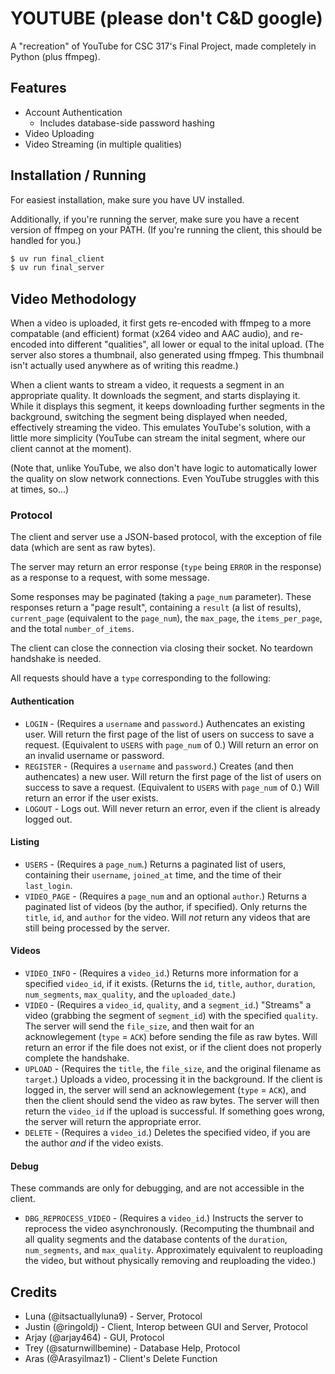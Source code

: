 # YOUTUBE (please don't C&D google)

A "recreation" of YouTube for CSC 317's Final Project, made completely in Python (plus ffmpeg).

## Features

* Account Authentication
    * Includes database-side password hashing
* Video Uploading
* Video Streaming (in multiple qualities)

## Installation / Running

For easiest installation, make sure you have UV installed.

Additionally, if you're running the server, make sure you have a recent version of ffmpeg on your PATH. (If you're running the client, this should be handled for you.)

```sh
$ uv run final_client
$ uv run final_server
```

## Video Methodology

When a video is uploaded, it first gets re-encoded with ffmpeg to a more compatable (and efficient) format (x264 video and AAC audio), and re-encoded into different "qualities", all lower or equal to the inital upload. (The server also stores a thumbnail, also generated using ffmpeg. This thumbnail isn't actually used anywhere as of writing this readme.)

When a client wants to stream a video, it requests a segment in an appropriate quality. It downloads the segment, and starts displaying it. While it displays this segment, it keeps downloading further segments in the background, switching the segment being displayed when needed, effectively streaming the video. This emulates YouTube's solution, with a little more simplicity (YouTube can stream the inital segment, where our client cannot at the moment).

(Note that, unlike YouTube, we also don't have logic to automatically lower the quality on slow network connections. Even YouTube struggles with this at times, so...)

### Protocol

The client and server use a JSON-based protocol, with the exception of file data (which are sent as raw bytes).

The server may return an error response (`type` being `ERROR` in the response) as a response to a request, with some message.

Some responses may be paginated (taking a `page_num` parameter). These responses return a "page result", containing a `result` (a list of results), `current_page` (equivalent to the `page_num`), the `max_page`, the `items_per_page`, and the total `number_of_items`.

The client can close the connection via closing their socket. No teardown handshake is needed.

All requests should have a `type` corresponding to the following:

#### Authentication

* `LOGIN` - (Requires a `username` and `password`.) Authencates an existing user. Will return the first page of the list of users on success to save a request. (Equivalent to `USERS` with `page_num` of 0.) Will return an error on an invalid username or password.
* `REGISTER` - (Requires a `username` and `password`.) Creates (and then authencates) a new user. Will return the first page of the list of users on success to save a request. (Equivalent to `USERS` with `page_num` of 0.) Will return an error if the user exists.
* `LOGOUT` - Logs out. Will never return an error, even if the client is already logged out.

#### Listing

* `USERS` - (Requires a `page_num`.) Returns a paginated list of users, containing their `username`, `joined_at` time, and the time of their `last_login`.
* `VIDEO_PAGE` - (Requires a `page_num` and an optional `author`.) Returns a paginated list of videos (by the author, if specified). Only returns the `title`, `id`, and `author` for the video. Will *not* return any videos that are still being processed by the server.

#### Videos

* `VIDEO_INFO` - (Requires a `video_id`.) Returns more information for a specified `video_id`, if it exists. (Returns the `id`, `title`, `author`, `duration`, `num_segments`, `max_quality`, and the `uploaded_date`.)
* `VIDEO` - (Requires a `video_id`, `quality`, and a `segment_id`.) "Streams" a video (grabbing the segment of `segment_id`) with the specified `quality`. The server will send the `file_size`, and then wait for an acknowlegement (`type` = `ACK`) before sending the file as raw bytes. Will return an error if the file does not exist, or if the client does not properly complete the handshake.
* `UPLOAD` - (Requires the `title`, the `file_size`, and the original filename as `target`.) Uploads a video, processing it in the background. If the client is logged in, the server will send an acknowlegement (`type` = `ACK`), and then the client should send the video as raw bytes. The server will then return the `video_id` if the upload is successful. If something goes wrong, the server will return the appropriate error.
* `DELETE` - (Requires a `video_id`.) Deletes the specified video, if you are the author *and* if the video exists.

#### Debug

These commands are only for debugging, and are not accessible in the client.

* `DBG_REPROCESS_VIDEO` - (Requires a `video_id`.) Instructs the server to reprocess the video asynchronously. (Recomputing the thumbnail and all quality segments and the database contents of the `duration`, `num_segments`, and `max_quality`. Approximately equivalent to reuploading the video, but without physically removing and reuploading the video.)

## Credits

* Luna (@itsactuallyluna9) - Server, Protocol
* Justin (@ringoldj) - Client, Interop between GUI and Server, Protocol
* Arjay (@arjay464) - GUI, Protocol
* Trey (@saturnwillbemine) - Database Help, Protocol
* Aras (@Arasyilmaz1) - Client's Delete Function
